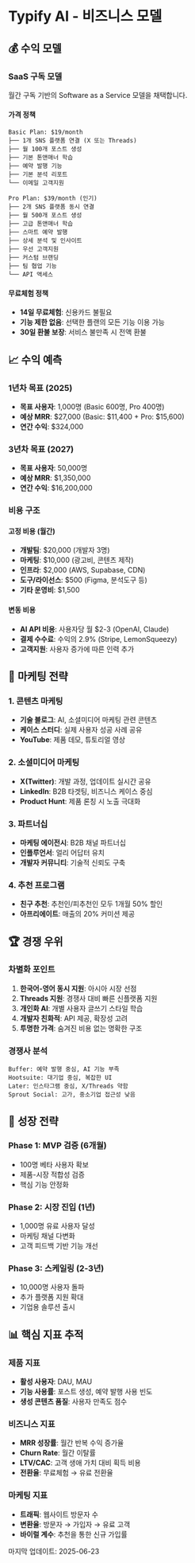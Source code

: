 # Typify AI - 비즈니스 모델

## 💰 수익 모델

### SaaS 구독 모델
월간 구독 기반의 Software as a Service 모델을 채택합니다.

#### 가격 정책
```
Basic Plan: $19/month
├── 1개 SNS 플랫폼 연결 (X 또는 Threads)
├── 월 100개 포스트 생성
├── 기본 톤앤매너 학습
├── 예약 발행 기능
├── 기본 분석 리포트
└── 이메일 고객지원

Pro Plan: $39/month (인기)
├── 2개 SNS 플랫폼 동시 연결
├── 월 500개 포스트 생성
├── 고급 톤앤매너 학습
├── 스마트 예약 발행
├── 상세 분석 및 인사이트
├── 우선 고객지원
├── 커스텀 브랜딩
├── 팀 협업 기능
└── API 액세스
```

#### 무료체험 정책
- **14일 무료체험**: 신용카드 불필요
- **기능 제한 없음**: 선택한 플랜의 모든 기능 이용 가능
- **30일 환불 보장**: 서비스 불만족 시 전액 환불

## 📈 수익 예측

### 1년차 목표 (2025)
- **목표 사용자**: 1,000명 (Basic 600명, Pro 400명)
- **예상 MRR**: $27,000 (Basic: $11,400 + Pro: $15,600)
- **연간 수익**: $324,000

### 3년차 목표 (2027)
- **목표 사용자**: 50,000명
- **예상 MRR**: $1,350,000
- **연간 수익**: $16,200,000

### 비용 구조

#### 고정 비용 (월간)
- **개발팀**: $20,000 (개발자 3명)
- **마케팅**: $10,000 (광고비, 콘텐츠 제작)
- **인프라**: $2,000 (AWS, Supabase, CDN)
- **도구/라이선스**: $500 (Figma, 분석도구 등)
- **기타 운영비**: $1,500

#### 변동 비용
- **AI API 비용**: 사용자당 월 $2-3 (OpenAI, Claude)
- **결제 수수료**: 수익의 2.9% (Stripe, LemonSqueezy)
- **고객지원**: 사용자 증가에 따른 인력 추가

## 🎯 마케팅 전략

### 1. 콘텐츠 마케팅
- **기술 블로그**: AI, 소셜미디어 마케팅 관련 콘텐츠
- **케이스 스터디**: 실제 사용자 성공 사례 공유
- **YouTube**: 제품 데모, 튜토리얼 영상

### 2. 소셜미디어 마케팅
- **X(Twitter)**: 개발 과정, 업데이트 실시간 공유
- **LinkedIn**: B2B 타겟팅, 비즈니스 케이스 중심
- **Product Hunt**: 제품 론칭 시 노출 극대화

### 3. 파트너십
- **마케팅 에이전시**: B2B 채널 파트너십
- **인플루언서**: 얼리 어답터 유치
- **개발자 커뮤니티**: 기술적 신뢰도 구축

### 4. 추천 프로그램
- **친구 추천**: 추천인/피추천인 모두 1개월 50% 할인
- **아프리에이트**: 매출의 20% 커미션 제공

## 🏆 경쟁 우위

### 차별화 포인트
1. **한국어-영어 동시 지원**: 아시아 시장 선점
2. **Threads 지원**: 경쟁사 대비 빠른 신플랫폼 지원
3. **개인화 AI**: 개별 사용자 글쓰기 스타일 학습
4. **개발자 친화적**: API 제공, 확장성 고려
5. **투명한 가격**: 숨겨진 비용 없는 명확한 구조

### 경쟁사 분석
```
Buffer: 예약 발행 중심, AI 기능 부족
Hootsuite: 대기업 중심, 복잡한 UI
Later: 인스타그램 중심, X/Threads 약함
Sprout Social: 고가, 중소기업 접근성 낮음
```

## 🚀 성장 전략

### Phase 1: MVP 검증 (6개월)
- 100명 베타 사용자 확보
- 제품-시장 적합성 검증
- 핵심 기능 안정화

### Phase 2: 시장 진입 (1년)
- 1,000명 유료 사용자 달성
- 마케팅 채널 다변화
- 고객 피드백 기반 기능 개선

### Phase 3: 스케일링 (2-3년)
- 10,000명 사용자 돌파
- 추가 플랫폼 지원 확대
- 기업용 솔루션 출시

## 📊 핵심 지표 추적

### 제품 지표
- **활성 사용자**: DAU, MAU
- **기능 사용률**: 포스트 생성, 예약 발행 사용 빈도
- **생성 콘텐츠 품질**: 사용자 만족도 점수

### 비즈니스 지표
- **MRR 성장률**: 월간 반복 수익 증가율
- **Churn Rate**: 월간 이탈률
- **LTV/CAC**: 고객 생애 가치 대비 획득 비용
- **전환율**: 무료체험 → 유료 전환율

### 마케팅 지표
- **트래픽**: 웹사이트 방문자 수
- **변환율**: 방문자 → 가입자 → 유료 고객
- **바이럴 계수**: 추천을 통한 신규 가입률

마지막 업데이트: 2025-06-23
